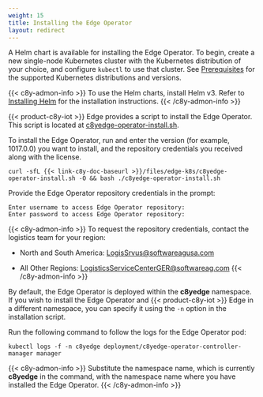 ```yaml
---
weight: 15
title: Installing the Edge Operator
layout: redirect
---
```


A Helm chart is available for installing the Edge Operator. To begin, create a new single-node Kubernetes cluster with the Kubernetes distribution of your choice, and configure `kubectl` to use that cluster. See [Prerequisites](/edge-k8s/installing-edge-on-k8/#prerequisites) for the supported Kubernetes distributions and versions.

{{< c8y-admon-info >}}
To use the Helm charts, install Helm v3. Refer to [Installing Helm](https://helm.sh/docs/intro/install/) for the installation instructions.
{{< /c8y-admon-info >}}

{{< product-c8y-iot >}} Edge provides a script to install the Edge Operator. This script is located at [c8yedge-operator-install.sh](/files/edge-k8s/c8yedge-operator-install.sh).

To install the Edge Operator, run and enter the version (for example, 1017.0.0) you want to install, and the repository credentials you received along with the license.

```shell
curl -sfL {{< link-c8y-doc-baseurl >}}/files/edge-k8s/c8yedge-operator-install.sh -O && bash ./c8yedge-operator-install.sh
```
Provide the Edge Operator repository credentials in the prompt:

```text
Enter username to access Edge Operator repository:  
Enter password to access Edge Operator repository: 
```
{{< c8y-admon-info >}}
To request the repository credentials, contact the logistics team for your region:
* North and South America: LogisSrvus@softwareagusa.com 
- All Other Regions: LogisticsServiceCenterGER@softwareag.com {{< /c8y-admon-info >}}

By default, the Edge Operator is deployed within the **c8yedge** namespace. If you wish to install the Edge Operator and {{< product-c8y-iot >}} Edge in a different namespace, you can specify it using the `-n` option in the installation script. 

Run the following command to follow the logs for the Edge Operator pod:
```shell
kubectl logs -f -n c8yedge deployment/c8yedge-operator-controller-manager manager
```
{{< c8y-admon-info >}}
Substitute the namespace name, which is currently **c8yedge** in the command, with the namespace name where you have installed the Edge Operator.
{{< /c8y-admon-info >}}
